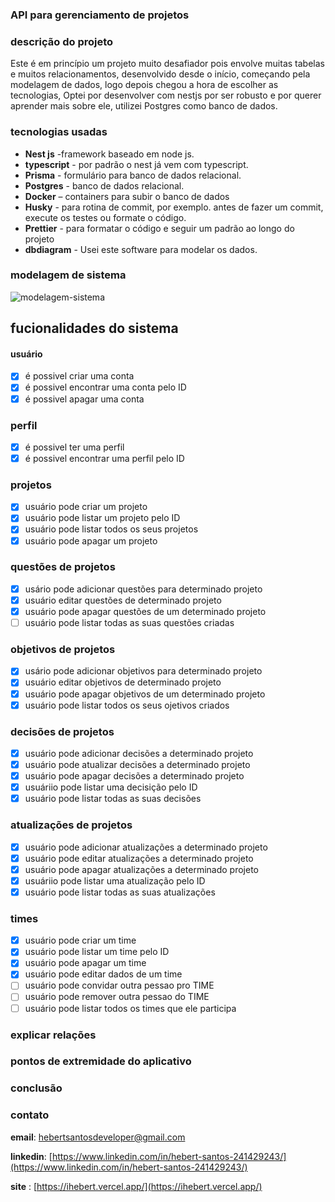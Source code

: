 ### API para gerenciamento de projetos

### descrição do projeto

Este é em princípio um projeto muito desafiador pois envolve muitas tabelas e muitos relacionamentos,
desenvolvido desde o início, começando pela modelagem de dados, logo depois chegou a hora de escolher as tecnologias,
Optei por desenvolver com nestjs por ser robusto e por querer aprender mais sobre ele, utilizei Postgres como banco de dados.

### tecnologias usadas

- **Nest js** -framework baseado em node js.
- **typescript** - por padrão o nest já vem com typescript.
- **Prisma** - formulário para banco de dados relacional.
- **Postgres** - banco de dados relacional.
- **Docker** – containers para subir o banco de dados
- **Husky** - para rotina de commit, por exemplo. antes de fazer um commit, execute os testes ou formate o código.
- **Prettier** - para formatar o código e seguir um padrão ao longo do projeto
- **dbdiagram** - Usei este software para modelar os dados.

### modelagem de sistema
![modelagem-sistema](https://github.com/hebertsanto/API-project-management/assets/108555424/5b154751-4d69-4624-80c3-67442052ea0b)

## fucionalidades do sistema

#### usuário

- [x] é possivel criar uma conta
- [x] é possivel encontrar uma conta pelo ID
- [x] é possivel apagar uma conta

### perfil

- [x] é possivel ter uma perfil
- [x] é possivel encontrar uma perfil pelo ID

### projetos

- [x] usuário pode criar um projeto
- [x] usuário pode listar um projeto pelo ID
- [x] usuário pode listar todos os seus projetos
- [x] usuário pode apagar um projeto

### questões de projetos

- [x] usário pode adicionar questões para determinado projeto
- [x] usuário editar questões de determinado projeto
- [x] usuário pode apagar questões de um determinado projeto
- [ ] usuário pode listar todas as suas questões criadas
      
### objetivos de projetos

- [x] usário pode adicionar objetivos para determinado projeto
- [x] usuário editar objetivos de determinado projeto
- [x] usuário pode apagar objetivos de um determinado projeto
- [x] usuário pode listar todos os seus ojetivos criados

### decisões de projetos

- [x] usuário pode adicionar decisões a determinado projeto
- [x] usuário pode atualizar decisões a determinado projeto
- [x] usuário pode apagar decisões a determinado projeto
- [x] usuáriio pode listar uma decisição pelo ID
- [x] usuário pode listar todas as suas decisões

### atualizações de projetos

- [x] usuário pode adicionar atualizações a determinado projeto
- [x] usuário pode editar atualizações a determinado projeto
- [x] usuário pode apagar atualizações a determinado projeto
- [x] usuáriio pode listar uma atualização pelo ID
- [x] usuário pode listar todas as suas atualizações
      
### times 

- [x] usuário pode criar um time
- [x] usuário pode listar um time pelo ID
- [x] usuário pode apagar um time
- [x] usuário pode editar dados de um time
- [ ] usuário pode convidar outra pessao pro TIME
- [ ] usuário pode remover outra pessao do TIME
- [ ] usuário pode listar todos os times que ele participa

### explicar relações


### pontos de extremidade do aplicativo


### conclusão


### contato

**email**: hebertsantosdeveloper@gmail.com

**linkedin**: [https://www.linkedin.com/in/hebert-santos-241429243/](https://www.linkedin.com/in/hebert-santos-241429243/)

**site** : [https://ihebert.vercel.app/](https://ihebert.vercel.app/)

  

